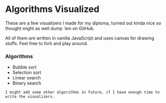 # Algorithms Visualized

These are a few visualizers I made for my diploma, turned out kinda nice so thought might as well dump 'em on GitHub.

All of them are written in vanilla JavaScript and uses canvas for drawing stuffs. Feel free to fork and play around.

### Algorithms
- Bubble sort
- Selection sort
- Linear search
- Binary search

`I might add some other algorithms in future, if I have enough time to write the visualizers.`